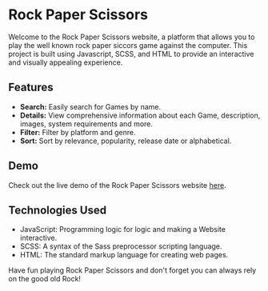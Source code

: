 # Rock Paper Scissors

Welcome to the Rock Paper Scissors website, a platform that allows you to play the well known rock paper siccors game against the computer. This project is built using Javascript, SCSS, and HTML to provide an interactive and visually appealing experience.

## Features

- **Search:** Easily search for Games by name.
- **Details:** View comprehensive information about each Game, description, images, system requirements and more.
- **Filter:** Filter by platform and genre.
- **Sort:** Sort by relevance, popularity, release date or alphabetical.

## Demo

Check out the live demo of the Rock Paper Scissors website [here](https://matthew7991.github.io/rock-paper-scissors/).

## Technologies Used

- JavaScript: Programming logic for logic and making a Website interactive.
- SCSS: A syntax of the Sass preprocessor scripting language.
- HTML: The standard markup language for creating web pages.

Have fun playing Rock Paper Scissors and don't forget you can always rely on the good old Rock!
